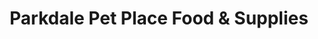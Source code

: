 ---
title: "Parkdale Pet Place Food & Supplies"
url: /waterloo/parkdale-pet-place-food-und-supplies/
shop: Tiere
---